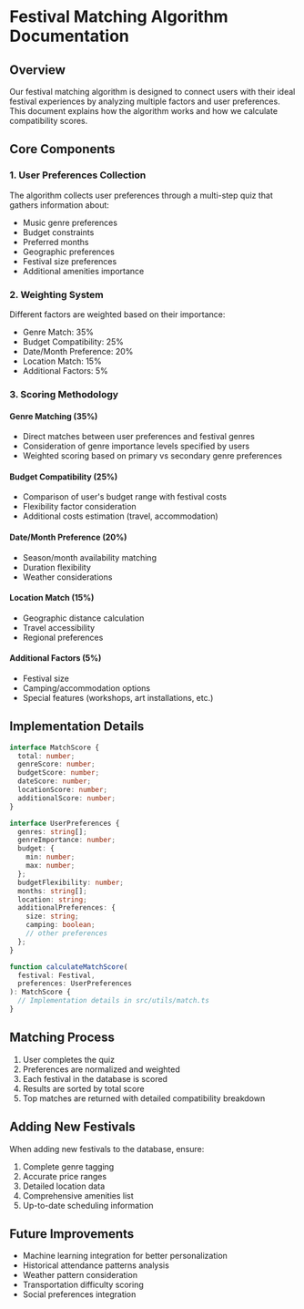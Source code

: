 # Festival Matching Algorithm Documentation

## Overview

Our festival matching algorithm is designed to connect users with their ideal festival experiences by analyzing multiple factors and user preferences. This document explains how the algorithm works and how we calculate compatibility scores.

## Core Components

### 1. User Preferences Collection

The algorithm collects user preferences through a multi-step quiz that gathers information about:

- Music genre preferences
- Budget constraints
- Preferred months
- Geographic preferences
- Festival size preferences
- Additional amenities importance

### 2. Weighting System

Different factors are weighted based on their importance:

- Genre Match: 35%
- Budget Compatibility: 25%
- Date/Month Preference: 20%
- Location Match: 15%
- Additional Factors: 5%

### 3. Scoring Methodology

#### Genre Matching (35%)
- Direct matches between user preferences and festival genres
- Consideration of genre importance levels specified by users
- Weighted scoring based on primary vs secondary genre preferences

#### Budget Compatibility (25%)
- Comparison of user's budget range with festival costs
- Flexibility factor consideration
- Additional costs estimation (travel, accommodation)

#### Date/Month Preference (20%)
- Season/month availability matching
- Duration flexibility
- Weather considerations

#### Location Match (15%)
- Geographic distance calculation
- Travel accessibility
- Regional preferences

#### Additional Factors (5%)
- Festival size
- Camping/accommodation options
- Special features (workshops, art installations, etc.)

## Implementation Details

```typescript
interface MatchScore {
  total: number;
  genreScore: number;
  budgetScore: number;
  dateScore: number;
  locationScore: number;
  additionalScore: number;
}

interface UserPreferences {
  genres: string[];
  genreImportance: number;
  budget: {
    min: number;
    max: number;
  };
  budgetFlexibility: number;
  months: string[];
  location: string;
  additionalPreferences: {
    size: string;
    camping: boolean;
    // other preferences
  };
}

function calculateMatchScore(
  festival: Festival,
  preferences: UserPreferences
): MatchScore {
  // Implementation details in src/utils/match.ts
}
```

## Matching Process

1. User completes the quiz
2. Preferences are normalized and weighted
3. Each festival in the database is scored
4. Results are sorted by total score
5. Top matches are returned with detailed compatibility breakdown

## Adding New Festivals

When adding new festivals to the database, ensure:

1. Complete genre tagging
2. Accurate price ranges
3. Detailed location data
4. Comprehensive amenities list
5. Up-to-date scheduling information

## Future Improvements

- Machine learning integration for better personalization
- Historical attendance patterns analysis
- Weather pattern consideration
- Transportation difficulty scoring
- Social preferences integration
